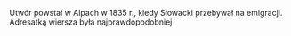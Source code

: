 Utwór powstał w Alpach w 1835 r., kiedy Słowacki przebywał na emigracji. Adresatką wiersza była najprawdopodobniej 